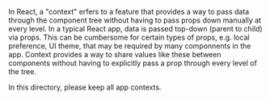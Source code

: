 In React, a "context" erfers to a feature that provides a way to pass data through the component tree without having to pass props down manually at every level. In a typical React app, data is passed top-down (parent to child) via props. This can be cumbersome for certain types of props, e.g. local preference, UI theme, that may be required by many componnents in the app. Context provides a way to share values like these between components without having to explicitly pass a prop through every level of the tree.

In this directory, please keep all app contexts.
